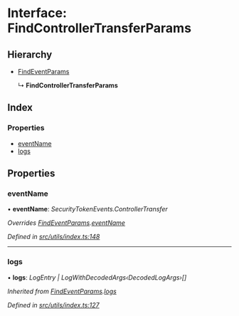 # Interface: FindControllerTransferParams

## Hierarchy

- [FindEventParams](_utils_index_.findeventparams.md)

  ↳ **FindControllerTransferParams**

## Index

### Properties

- [eventName](_utils_index_.findcontrollertransferparams.md#eventname)
- [logs](_utils_index_.findcontrollertransferparams.md#logs)

## Properties

### eventName

• **eventName**: _SecurityTokenEvents.ControllerTransfer_

_Overrides [FindEventParams](_utils_index_.findeventparams.md).[eventName](_utils_index_.findeventparams.md#eventname)_

_Defined in [src/utils/index.ts:148](https://github.com/PolymathNetwork/polymath-sdk/blob/660aba8/src/utils/index.ts#L148)_

---

### logs

• **logs**: _LogEntry | LogWithDecodedArgs‹DecodedLogArgs›[]_

_Inherited from [FindEventParams](_utils_index_.findeventparams.md).[logs](_utils_index_.findeventparams.md#logs)_

_Defined in [src/utils/index.ts:127](https://github.com/PolymathNetwork/polymath-sdk/blob/660aba8/src/utils/index.ts#L127)_
